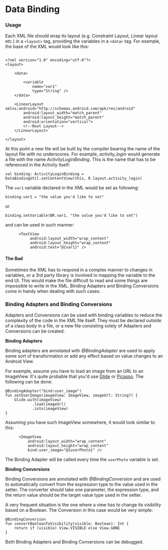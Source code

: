 # Data Binding
### Usage
 Each XML file should wrap its layout (e.g. Constraint Layout, Linear layout etc.) in a `<layout>` tag, providing the variables in a `<data>` tag.
 For example, the base of the XML would look like this:

 ```

 <?xml version="1.0" encoding="utf-8"?>
 <layout>

     <data>

         <variable
             name="var1"
             type="String" />
     </data>

     <LinearLayout xmlns:android="http://schemas.android.com/apk/res/android"
         android:layout_width="match_parent"
         android:layout_height="match_parent"
         android:orientation="vertical">
         <!--Root Layout-->
     </LinearLayout>

 </layout>

  ```

  At this point a new file will be built by the compiler bearing the name of the layout file with no underscores. For example, *activity_login* would generate a file with the name *ActivityLoginBinding*. This is the name that has to be referenced in the Activity itself:

`val binding: ActivityLoginBinding = DataBindingUtil.setContentView(this, R.layout.activity_login)`

The `var1` variable declared in the XML would be set as following:

`binding.var1 = "the value you'd like to set" `

or

`binding.setVariable(BR.var1, "the value you'd like to set")`

and can be used in such manner:
```
      <TextView
           android:layout_width="wrap_content"
           android:layout_height="wrap_content"
           android:text="@{var1}" />
```

#### The Bad
Sometimes the XML has to respond in a complex manner to changes in variables, or a 3rd party library is involved in mapping the variable to the end UI. This would make the file difficult to read and some things are impossible to write in the XML. Binding Adapters and Binding Conversions come in handy when dealing with such cases.

### Binding Adapters and Binding Conversions
Adapters and Conversions can be used with binding variables to reduce the complexity of the code in the XML file itself. They must be declared outside of a class body in a file, or a new file consisting solely of Adapters and Conversions can be created.

__Binding Adapters__

Binding adapters are annotated with *@BindingAdapter* are used to apply some sort of transformation or add any effect based on value changes to an Android View.

For example, assume you have to load an image from an URL to an ImageView. It's quite probable that you'd use [Glide](https://github.com/bumptech/glide) or [Picasso](http://square.github.io/picasso/). The following can be done:

```
@BindingAdapter("bind:user_image")
fun setUserImage(imageView: ImageView, imageUrl: String?) {
    Glide.with(imageView)
            .load(imageUrl)
            .into(imageView)
}
```

Assuming you have such ImageView somewhere, it would look similar to this:
```
      <ImageView
          android:layout_width="wrap_content"
          android:layout_height="wrap_content"
          bind:user_image="@{userPhoto}" />

```
The Binding Adapter will be called every time the `userPhoto` variable is set.

__Binding Conversions__

Binding Conversions are annotated with *@BindingConversion* and are used to automatically convert from the expression type to the value used in the setter. The converter should take one parameter, the expression type, and the return value should be the target value type used in the setter.

A very frequent situation is the one where a view has to change its visibility based on a Boolean. The Conversion in this case would be very simple:

```
@BindingConversion
fun convertBooleanToVisibility(visible: Boolean): Int {
    return if (visible) View.VISIBLE else View.GONE
}
```

Both Binding Adapters and Binding Conversions can be debugged.
